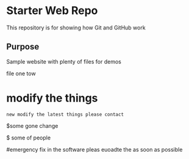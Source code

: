 # Starter Web Repo

This repository is for showing how Git and GitHub work

## Purpose

Sample website with plenty of files for demos

file one tow

# modify the things
	new modify the latest things please contact
	
$some gone change

$ some of people

#emergency fix in the software pleas euoadte the as soon as possible

